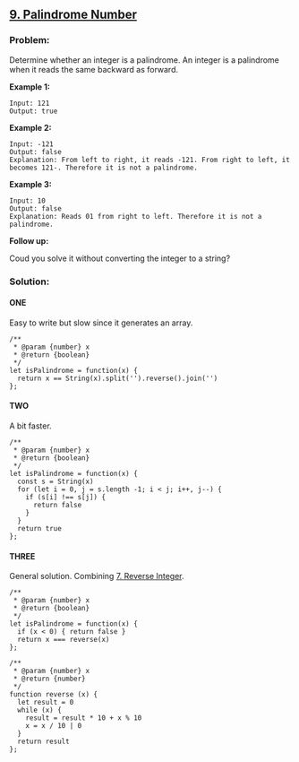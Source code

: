 [9. Palindrome Number](https://leetcode.com/problems/palindrome-number/description/)
------------------------------------------------------------------------------------

### Problem:

Determine whether an integer is a palindrome. An integer is a palindrome when it reads the same backward as forward.

**Example 1:**

    Input: 121
    Output: true

**Example 2:**

    Input: -121
    Output: false
    Explanation: From left to right, it reads -121. From right to left, it becomes 121-. Therefore it is not a palindrome.

**Example 3:**

    Input: 10
    Output: false
    Explanation: Reads 01 from right to left. Therefore it is not a palindrome.

**Follow up:**

Coud you solve it without converting the integer to a string?

### Solution:

#### ONE

Easy to write but slow since it generates an array.

    /**
     * @param {number} x
     * @return {boolean}
     */
    let isPalindrome = function(x) {
      return x == String(x).split('').reverse().join('')
    };

#### TWO

A bit faster.

    /**
     * @param {number} x
     * @return {boolean}
     */
    let isPalindrome = function(x) {
      const s = String(x)
      for (let i = 0, j = s.length -1; i < j; i++, j--) {
        if (s[i] !== s[j]) {
          return false
        }
      }
      return true
    };

#### THREE

General solution. Combining [7. Reverse Integer](./007.%20Reverse%20Integer.md).

    /**
     * @param {number} x
     * @return {boolean}
     */
    let isPalindrome = function(x) {
      if (x < 0) { return false }
      return x === reverse(x)
    };

    /**
     * @param {number} x
     * @return {number}
     */
    function reverse (x) {
      let result = 0
      while (x) {
        result = result * 10 + x % 10
        x = x / 10 | 0
      }
      return result
    };


